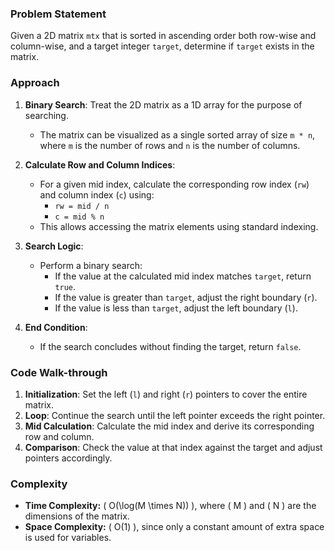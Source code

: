 ### Problem Statement
Given a 2D matrix `mtx` that is sorted in ascending order both row-wise and column-wise, and a target integer `target`, determine if `target` exists in the matrix.

### Approach
1. **Binary Search**: Treat the 2D matrix as a 1D array for the purpose of searching.
   - The matrix can be visualized as a single sorted array of size `m * n`, where `m` is the number of rows and `n` is the number of columns.

2. **Calculate Row and Column Indices**:
   - For a given mid index, calculate the corresponding row index (`rw`) and column index (`c`) using:
     - `rw = mid / n`
     - `c = mid % n`
   - This allows accessing the matrix elements using standard indexing.

3. **Search Logic**:
   - Perform a binary search:
     - If the value at the calculated mid index matches `target`, return `true`.
     - If the value is greater than `target`, adjust the right boundary (`r`).
     - If the value is less than `target`, adjust the left boundary (`l`).

4. **End Condition**:
   - If the search concludes without finding the target, return `false`.

### Code Walk-through
1. **Initialization**: Set the left (`l`) and right (`r`) pointers to cover the entire matrix.
2. **Loop**: Continue the search until the left pointer exceeds the right pointer.
3. **Mid Calculation**: Calculate the mid index and derive its corresponding row and column.
4. **Comparison**: Check the value at that index against the target and adjust pointers accordingly.

### Complexity
- **Time Complexity:** \( O(\log(M \times N)) \), where \( M \) and \( N \) are the dimensions of the matrix.
- **Space Complexity:** \( O(1) \), since only a constant amount of extra space is used for variables.

